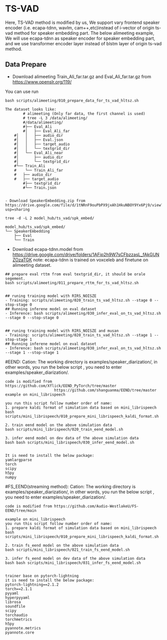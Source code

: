 # TS-VAD
Here, TS-VAD method is modified by us, We support vary frontend speaker encoder (i.e. ecapa-tdnn, wavlm, cam++,etc)instead of i-vector of origin ts-vad method for speaker embedding part.
The below alimeeting example, We will use ecapa-tdnn as speaker encoder for speaker embedding part, and we use transformer encoder layer instead of blstm layer of origin ts-vad method.

## Data Prepare
- Download alimeeting Train_Ali_far.tar.gz and Eval_Ali_far.tar.gz from https://www.openslr.org/119/

You can use run 
```
bash scripts/alimeeting/010_prepare_data_for_ts_vad_hltsz.sh 
```
```
The dataset looks like:
        # alimeeting (Only far data, the first channel is used)
        # tree -L 3 /data/alimeeting/
        #/data/alimeeting/
        #├── Eval_Ali
        #│   ├── Eval_Ali_far
	#│   │   ├── audio_dir
	#│   │   ├── Eval.json
	#│   │   ├── target_audio
	#│   │   └── textgrid_dir
	#│   └── Eval_Ali_near
	#│       ├── audio_dir
	#│       └── textgrid_dir
	#└── Train_Ali
	#    └── Train_Ali_far
	#	├── audio_dir
	#	├── target_audio
        #├── textgrid_dir
        #└── Train.json


- Download SpeakerEmbedding.zip from https://drive.google.com/file/d/1tNRnF9ouPbPX9jxAh1HkuNBOY9Yx6Pj9/view?usp=sharing

tree -d -L 2 model_hub/ts_vad/spk_embed/

model_hub/ts_vad/spk_embed/
└── SpeakerEmbedding
    ├── Eval
    └── Train
```
- Download ecapa-tdnn.model from https://drive.google.com/drive/folders/1AFip2h9W7sCFbzzasL_fAkGUNZOzaTGK
note: ecapa-tdnn is trained on voxceleb and finetune on alimeeting dataset.
```
## prepare eval rttm from eval textgrid_dir, it should be orale segement.
bash scripts/alimeeting/011_prepare_rttm_for_ts_vad_hltsz.sh


## runing training model with RIRS_NOISZE 
- Training: scripts/alimeeting/020_train_ts_vad_hltsz.sh --stage 0 --stop-stage 0
## Running inferene model on eval dataset
- Inference: bash scripts/alimeeting/030_infer_eval_on_ts_vad_hltsz.sh --stage 0 --stop-stage 0 


## runing training model with RIRS_NOISZE and musan
- Training: scripts/alimeeting/020_train_ts_vad_hltsz.sh --stage 1 --stop-stage 1
## Running inferene model on eval dataset
- Inference: bash scripts/alimeeting/030_infer_eval_on_ts_vad_hltsz.sh --stage 1 --stop-stage 1
```

#EEND:
Cation: The working directory is examples/speaker_diarization/, in other words, you run the below script , you need to enter  examples/speaker_diarization/.
 
```
code is modified from https://github.com/Xflick/EEND_PyTorch/tree/master
                      https://github.com/shanguanma/EEND/tree/master
example on mini_librispeech

you run this script follow number order of name:
1. prepare kaldi format of simulation data based on mini_librispeech
bash scripts/mini_librispeech/010_prepare_mini_librispeech_kaldi_format.sh

2. train eend model on the above simulation data
bash scripts/mini_librispeech/020_train_eend_model.sh

3. infer eend model on dev data of the above simulation data
bash bash scripts/mini_librispeech/030_infer_eend_model.sh


It is need to install the below package:
yamlargparse
torch
scipy
h5py
numpy
```

#FS_EEND(streaming method):
Cation: The working directory is examples/speaker_diarization/, in other words, you run the below script , you need to enter  examples/speaker_diarization/.

```
code is modified from https://github.com/Audio-WestlakeU/FS-EEND/tree/main

example on mini_librispeech
you run this script follow number order of name:
1. prepare kaldi format of simulation data based on mini_librispeech 
bash scripts/mini_librispeech/010_prepare_mini_librispeech_kaldi_format.sh

2. train fs_eend model on the above simulation data
bash scripts/mini_librispeech/021_train_fs_eend_model.sh 

3. infer fs_eend model on dev data of the above simulation data
bash bash scripts/mini_librispeech/031_infer_fs_eend_model.sh 


trainer base on pytorch-lightning
it is need to install the below package:
pytorch-lightning==2.1.2
torch==2.1.1
pyyaml
hyperpyyaml
librosa
soundfile
scipy
torchaudio
torchmetrics
h5py
pyannote.metrics
pyannote.core

```


